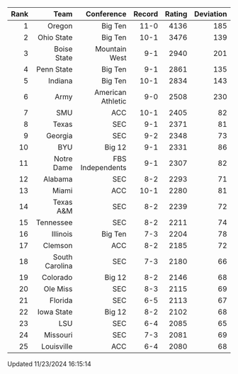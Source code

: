 | Rank  | Team                 | Conference           | Record   | Rating | Deviation |
| ---:  | ---:                 | ---:                 | ---:     | ---:   | ---:      |
| 1     | Oregon               | Big Ten              | 11-0     | 4136   | 185       |
| 2     | Ohio State           | Big Ten              | 10-1     | 3476   | 139       |
| 3     | Boise State          | Mountain West        | 9-1      | 2940   | 201       |
| 4     | Penn State           | Big Ten              | 9-1      | 2861   | 135       |
| 5     | Indiana              | Big Ten              | 10-1     | 2834   | 143       |
| 6     | Army                 | American Athletic    | 9-0      | 2508   | 230       |
| 7     | SMU                  | ACC                  | 10-1     | 2405   | 82        |
| 8     | Texas                | SEC                  | 9-1      | 2371   | 81        |
| 9     | Georgia              | SEC                  | 9-2      | 2348   | 73        |
| 10    | BYU                  | Big 12               | 9-1      | 2331   | 86        |
| 11    | Notre Dame           | FBS Independents     | 9-1      | 2307   | 82        |
| 12    | Alabama              | SEC                  | 8-2      | 2293   | 71        |
| 13    | Miami                | ACC                  | 10-1     | 2280   | 81        |
| 14    | Texas A&M            | SEC                  | 8-2      | 2239   | 72        |
| 15    | Tennessee            | SEC                  | 8-2      | 2211   | 74        |
| 16    | Illinois             | Big Ten              | 7-3      | 2204   | 78        |
| 17    | Clemson              | ACC                  | 8-2      | 2185   | 72        |
| 18    | South Carolina       | SEC                  | 7-3      | 2180   | 66        |
| 19    | Colorado             | Big 12               | 8-2      | 2146   | 68        |
| 20    | Ole Miss             | SEC                  | 8-3      | 2115   | 69        |
| 21    | Florida              | SEC                  | 6-5      | 2113   | 67        |
| 22    | Iowa State           | Big 12               | 8-2      | 2102   | 68        |
| 23    | LSU                  | SEC                  | 6-4      | 2085   | 65        |
| 24    | Missouri             | SEC                  | 7-3      | 2081   | 69        |
| 25    | Louisville           | ACC                  | 6-4      | 2080   | 68        |

Updated 11/23/2024 16:15:14

